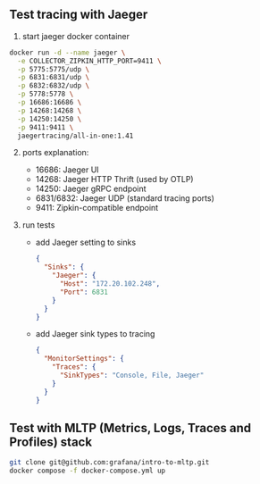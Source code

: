 
## Test tracing with Jaeger

1. start jaeger docker container

```bash
docker run -d --name jaeger \
  -e COLLECTOR_ZIPKIN_HTTP_PORT=9411 \
  -p 5775:5775/udp \
  -p 6831:6831/udp \
  -p 6832:6832/udp \
  -p 5778:5778 \
  -p 16686:16686 \
  -p 14268:14268 \
  -p 14250:14250 \
  -p 9411:9411 \
  jaegertracing/all-in-one:1.41
```

2. ports explanation:
   - 16686: Jaeger UI
   - 14268: Jaeger HTTP Thrift (used by OTLP)
   - 14250: Jaeger gRPC endpoint
   - 6831/6832: Jaeger UDP (standard tracing ports)
   - 9411: Zipkin-compatible endpoint

3. run tests

   - add Jaeger setting to sinks
     ```json
     {
       "Sinks": {
         "Jaeger": {
           "Host": "172.20.102.248",
           "Port": 6831
         }
       }
     }
     ```
   - add Jaeger sink types to tracing
     ```json
     {
       "MonitorSettings": {
         "Traces": {
           "SinkTypes": "Console, File, Jaeger"
         }
       }
     }
     ```

## Test with MLTP (Metrics, Logs, Traces and Profiles) stack

```bash
git clone git@github.com:grafana/intro-to-mltp.git
docker compose -f docker-compose.yml up
```